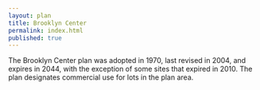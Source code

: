 ```yaml
---
layout: plan
title: Brooklyn Center
permalink: index.html
published: true
---
```


The Brooklyn Center plan was adopted in 1970, last revised in 2004, and expires in 2044, with the exception of some sites that expired in 2010. The plan designates commercial use for lots in the plan area.